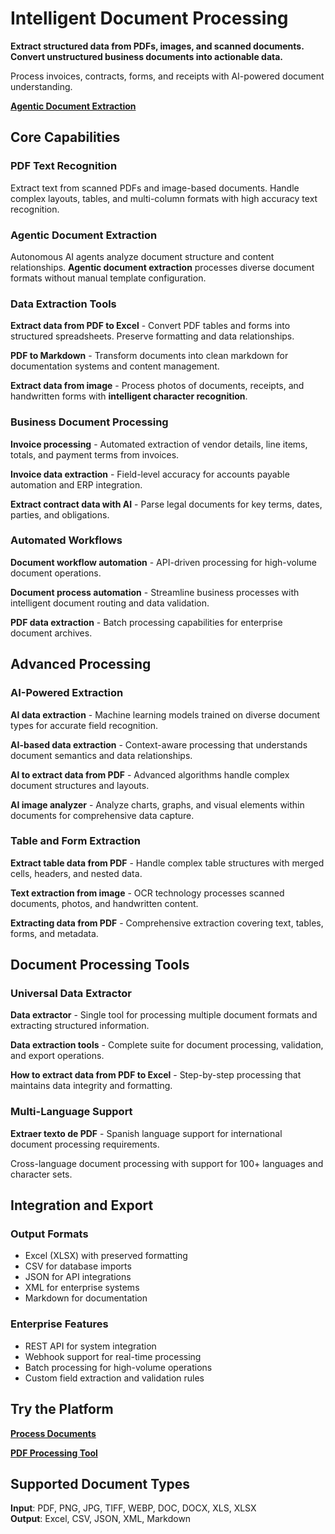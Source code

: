 # Intelligent Document Processing

**Extract structured data from PDFs, images, and scanned documents. Convert unstructured business documents into actionable data.**

Process invoices, contracts, forms, and receipts with AI-powered document understanding.

**[Agentic Document Extraction](https://www.dataextractor.org/)**

## Core Capabilities

### PDF Text Recognition
Extract text from scanned PDFs and image-based documents. Handle complex layouts, tables, and multi-column formats with high accuracy text recognition.

### Agentic Document Extraction
Autonomous AI agents analyze document structure and content relationships. **Agentic document extraction** processes diverse document formats without manual template configuration.

### Data Extraction Tools
**Extract data from PDF to Excel** - Convert PDF tables and forms into structured spreadsheets. Preserve formatting and data relationships.

**PDF to Markdown** - Transform documents into clean markdown for documentation systems and content management.

**Extract data from image** - Process photos of documents, receipts, and handwritten forms with **intelligent character recognition**.

### Business Document Processing
**Invoice processing** - Automated extraction of vendor details, line items, totals, and payment terms from invoices.

**Invoice data extraction** - Field-level accuracy for accounts payable automation and ERP integration.

**Extract contract data with AI** - Parse legal documents for key terms, dates, parties, and obligations.

### Automated Workflows
**Document workflow automation** - API-driven processing for high-volume document operations.

**Document process automation** - Streamline business processes with intelligent document routing and data validation.

**PDF data extraction** - Batch processing capabilities for enterprise document archives.

## Advanced Processing

### AI-Powered Extraction
**AI data extraction** - Machine learning models trained on diverse document types for accurate field recognition.

**AI-based data extraction** - Context-aware processing that understands document semantics and data relationships.

**AI to extract data from PDF** - Advanced algorithms handle complex document structures and layouts.

**AI image analyzer** - Analyze charts, graphs, and visual elements within documents for comprehensive data capture.

### Table and Form Extraction
**Extract table data from PDF** - Handle complex table structures with merged cells, headers, and nested data.

**Text extraction from image** - OCR technology processes scanned documents, photos, and handwritten content.

**Extracting data from PDF** - Comprehensive extraction covering text, tables, forms, and metadata.

## Document Processing Tools

### Universal Data Extractor
**Data extractor** - Single tool for processing multiple document formats and extracting structured information.

**Data extraction tools** - Complete suite for document processing, validation, and export operations.

**How to extract data from PDF to Excel** - Step-by-step processing that maintains data integrity and formatting.

### Multi-Language Support
**Extraer texto de PDF** - Spanish language support for international document processing requirements.

Cross-language document processing with support for 100+ languages and character sets.

## Integration and Export

### Output Formats
- Excel (XLSX) with preserved formatting
- CSV for database imports
- JSON for API integrations
- XML for enterprise systems
- Markdown for documentation

### Enterprise Features
- REST API for system integration
- Webhook support for real-time processing
- Batch processing for high-volume operations
- Custom field extraction and validation rules

## Try the Platform

**[Process Documents](https://www.dataextractor.org/)**

**[PDF Processing Tool](https://www.dataextractor.org/read-pdf)**

## Supported Document Types

**Input**: PDF, PNG, JPG, TIFF, WEBP, DOC, DOCX, XLS, XLSX  
**Output**: Excel, CSV, JSON, XML, Markdown

